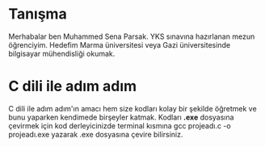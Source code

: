 # Tanışma
Merhabalar ben Muhammed Sena Parsak. YKS sınavına hazırlanan mezun öğrenciyim. Hedefim Marma üniversitesi veya Gazi üniversitesinde bilgisayar mühendisliği okumak.
# C dili ile adım adım
C dili ile adım adım'ın amacı hem size kodları kolay bir şekilde öğretmek ve bunu yaparken kendimede birşeyler katmak.
Kodları <b>.exe</b> dosyasına çevirmek için kod derleyicinizde terminal kısmına gcc projeadı.c -o projeadı.exe yazarak .exe dosyasına çevire bilirsiniz.
